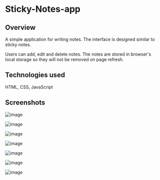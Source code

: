 # Sticky-Notes-app
<h2> Overview </h2>
<p>A simple application for writing notes. The interface is designed similar to sticky notes. </p>
<p>Users can add, edit and delete notes. The notes are stored in browser's local storage so they will not be removed on page refresh.</p>

<h2> Technologies used </h2>
HTML, CSS, JavaScript
  
<h2> Screenshots </h2>

![image](https://user-images.githubusercontent.com/101567902/172842973-b18efe08-571c-45fb-8144-9dd81b7df001.png)

![image](https://user-images.githubusercontent.com/101567902/172842860-8f87377a-c6d0-45d6-86a3-9301dcdebbcc.png)

![image](https://user-images.githubusercontent.com/101567902/172843281-47558ef9-c0df-43b0-aa5f-493a8fe7a3dc.png)

![image](https://user-images.githubusercontent.com/101567902/172843853-e63ccfe5-6185-4442-b086-6e282f514b69.png)

![image](https://user-images.githubusercontent.com/101567902/172843945-0b99a3ea-b30a-442e-970d-da078bf4fab6.png)

![image](https://user-images.githubusercontent.com/101567902/172843473-d8ae2545-a38b-4090-91a9-7c8c4eb3f4ce.png)

![image](https://user-images.githubusercontent.com/101567902/172843565-bad42299-bc71-43c8-9bd9-e9be979e8aa4.png)


  
